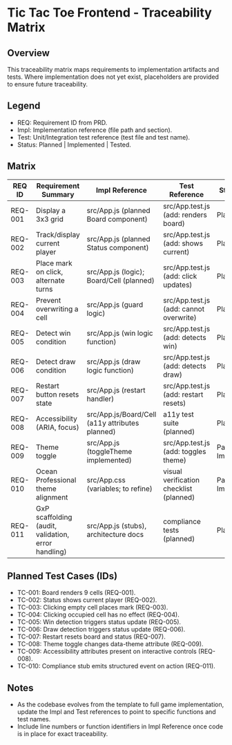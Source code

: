 # Tic Tac Toe Frontend - Traceability Matrix

## Overview
This traceability matrix maps requirements to implementation artifacts and tests. Where implementation does not yet exist, placeholders are provided to ensure future traceability.

## Legend
- REQ: Requirement ID from PRD.
- Impl: Implementation reference (file path and section).
- Test: Unit/Integration test reference (test file and test name).
- Status: Planned | Implemented | Tested.

## Matrix

| REQ ID  | Requirement Summary                                  | Impl Reference                                   | Test Reference                           | Status        |
|---------|-------------------------------------------------------|--------------------------------------------------|-------------------------------------------|---------------|
| REQ-001 | Display a 3x3 grid                                    | src/App.js (planned Board component)             | src/App.test.js (add: renders board)     | Planned       |
| REQ-002 | Track/display current player                          | src/App.js (planned Status component)            | src/App.test.js (add: shows current)     | Planned       |
| REQ-003 | Place mark on click, alternate turns                  | src/App.js (logic); Board/Cell (planned)         | src/App.test.js (add: click updates)     | Planned       |
| REQ-004 | Prevent overwriting a cell                            | src/App.js (guard logic)                         | src/App.test.js (add: cannot overwrite)  | Planned       |
| REQ-005 | Detect win condition                                  | src/App.js (win logic function)                  | src/App.test.js (add: detects win)       | Planned       |
| REQ-006 | Detect draw condition                                 | src/App.js (draw logic function)                 | src/App.test.js (add: detects draw)      | Planned       |
| REQ-007 | Restart button resets state                           | src/App.js (restart handler)                     | src/App.test.js (add: restart resets)    | Planned       |
| REQ-008 | Accessibility (ARIA, focus)                           | src/App.js/Board/Cell (a11y attributes planned)  | a11y test suite (planned)                | Planned       |
| REQ-009 | Theme toggle                                           | src/App.js (toggleTheme implemented)             | src/App.test.js (add: toggles theme)     | Partially Impl|
| REQ-010 | Ocean Professional theme alignment                     | src/App.css (variables; to refine)               | visual verification checklist (planned)   | Partially Impl|
| REQ-011 | GxP scaffolding (audit, validation, error handling)   | src/App.js (stubs), architecture docs            | compliance tests (planned)               | Planned       |

## Planned Test Cases (IDs)
- TC-001: Board renders 9 cells (REQ-001).
- TC-002: Status shows current player (REQ-002).
- TC-003: Clicking empty cell places mark (REQ-003).
- TC-004: Clicking occupied cell has no effect (REQ-004).
- TC-005: Win detection triggers status update (REQ-005).
- TC-006: Draw detection triggers status update (REQ-006).
- TC-007: Restart resets board and status (REQ-007).
- TC-008: Theme toggle changes data-theme attribute (REQ-009).
- TC-009: Accessibility attributes present on interactive controls (REQ-008).
- TC-010: Compliance stub emits structured event on action (REQ-011).

## Notes
- As the codebase evolves from the template to full game implementation, update the Impl and Test references to point to specific functions and test names.
- Include line numbers or function identifiers in Impl Reference once code is in place for exact traceability.
